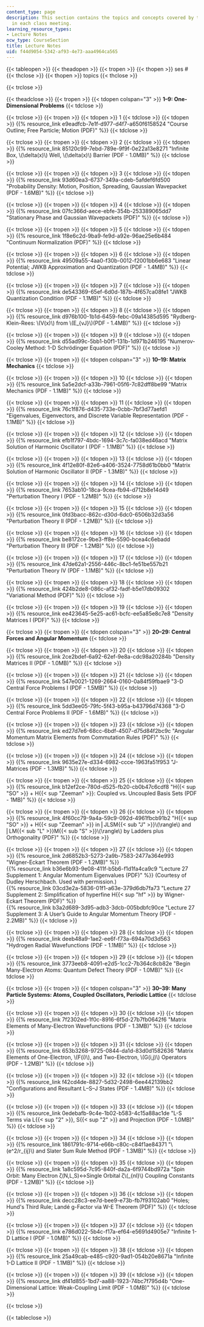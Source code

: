 ```yaml
---
content_type: page
description: This section contains the topics and concepts covered by the instructor
  in each class meeting.
learning_resource_types:
- Lecture Notes
ocw_type: CourseSection
title: Lecture Notes
uid: f44d9054-5342-af93-4e73-aaa4964ca565
---
```

{{< tableopen >}}
{{< theadopen >}}
{{< tropen >}}
{{< thopen >}}
ses #
{{< thclose >}}
{{< thopen >}}
topics
{{< thclose >}}

{{< trclose >}}

{{< theadclose >}}
{{< tropen >}}
{{< tdopen colspan="3" >}}
**1–9: One-Dimensional Problems**
{{< tdclose >}}

{{< trclose >}}
{{< tropen >}}
{{< tdopen >}}
1
{{< tdclose >}}
{{< tdopen >}}
{{% resource_link e9eadfcb-7e1f-d977-d4f7-a650f6158524 "Course Outline; Free Particle; Motion (PDF)" %}}
{{< tdclose >}}

{{< trclose >}}
{{< tropen >}}
{{< tdopen >}}
2
{{< tdclose >}}
{{< tdopen >}}
{{% resource_link 85120c99-7ebd-789e-9f9f-0e22a13e8271 "Infinite Box, \\(\\delta(x)\\) Well, \\(\\delta(x)\\) Barrier (PDF - 1.0MB)" %}}
{{< tdclose >}}

{{< trclose >}}
{{< tropen >}}
{{< tdopen >}}
3
{{< tdclose >}}
{{< tdopen >}}
{{% resource_link 93d60ea3-6737-349a-cdeb-5afdef6fd500 "Probability Density: Motion, Position, Spreading, Gaussian Wavepacket (PDF - 1.6MB)" %}}
{{< tdclose >}}

{{< trclose >}}
{{< tropen >}}
{{< tdopen >}}
4
{{< tdclose >}}
{{< tdopen >}}
{{% resource_link 07fc366d-aece-ebfe-354b-253389065dd7 "Stationary Phase and Gaussian Wavepackets (PDF)" %}}
{{< tdclose >}}

{{< trclose >}}
{{< tropen >}}
{{< tdopen >}}
5
{{< tdclose >}}
{{< tdopen >}}
{{% resource_link 1f8e6c2d-9ba9-fe9d-a92e-96ae25e6b484 "Continuum Normalization (PDF)" %}}
{{< tdclose >}}

{{< trclose >}}
{{< tropen >}}
{{< tdopen >}}
6
{{< tdclose >}}
{{< tdopen >}}
{{% resource_link 49509a55-4aa0-f30b-0012-f2001bb6e683 "Linear Potential; JWKB Approximation and Quantization (PDF - 1.4MB)" %}}
{{< tdclose >}}

{{< trclose >}}
{{< tropen >}}
{{< tdopen >}}
7
{{< tdclose >}}
{{< tdopen >}}
{{% resource_link de543369-65ef-6d0d-187b-4f657ca08fe1 "JWKB Quantization Condition (PDF - 1.1MB)" %}}
{{< tdclose >}}

{{< trclose >}}
{{< tropen >}}
{{< tdopen >}}
8
{{< tdclose >}}
{{< tdopen >}}
{{% resource_link d976b100-1b1d-6459-febc-09a14385d595 "Rydberg-Klein-Rees: \\(V(x)\\) from \\(E\_{vJ}\\)(PDF - 1.4MB)" %}}
{{< tdclose >}}

{{< trclose >}}
{{< tropen >}}
{{< tdopen >}}
9
{{< tdclose >}}
{{< tdopen >}}
{{% resource_link d55ad99c-5bb1-b0f1-131b-1d971b246195 "Numerov-Cooley Method: 1-D Schrödinger Equation (PDF)" %}}
{{< tdclose >}}

{{< trclose >}}
{{< tropen >}}
{{< tdopen colspan="3" >}}
**10–19: Matrix Mechanics**
{{< tdclose >}}

{{< trclose >}}
{{< tropen >}}
{{< tdopen >}}
10
{{< tdclose >}}
{{< tdopen >}}
{{% resource_link 5a5e2dcf-a33b-7961-05f6-7c82dff8be99 "Matrix Mechanics (PDF - 1.1MB)" %}}
{{< tdclose >}}

{{< trclose >}}
{{< tropen >}}
{{< tdopen >}}
11
{{< tdclose >}}
{{< tdopen >}}
{{% resource_link 76c1f876-d435-733e-0cbb-7bf3d77aefd1 "Eigenvalues, Eigenvectors, and Discrete Variable Representation (PDF - 1.1MB)" %}}
{{< tdclose >}}

{{< trclose >}}
{{< tropen >}}
{{< tdopen >}}
12
{{< tdclose >}}
{{< tdopen >}}
{{% resource_link efb1f797-4bdc-1694-3c7c-fa038ed46acd "Matrix Solution of Harmonic Oscillator I (PDF - 1.1MB)" %}}
{{< tdclose >}}

{{< trclose >}}
{{< tropen >}}
{{< tdopen >}}
13
{{< tdclose >}}
{{< tdopen >}}
{{% resource_link 4f12e80f-82e6-a406-3524-7758d61b0bb0 "Matrix Solution of Harmonic Oscillator II (PDF - 1.3MB)" %}}
{{< tdclose >}}

{{< trclose >}}
{{< tropen >}}
{{< tdopen >}}
14
{{< tdclose >}}
{{< tdopen >}}
{{% resource_link 7653ab10-18ca-9cea-fb94-d712b8e14d49 "Perturbation Theory I (PDF - 1.2MB)" %}}
{{< tdclose >}}

{{< trclose >}}
{{< tropen >}}
{{< tdopen >}}
15
{{< tdclose >}}
{{< tdopen >}}
{{% resource_link 0fd3bacc-862c-d30d-6dc0-6506b32d3a56 "Perturbation Theory II (PDF - 1.2MB)" %}}
{{< tdclose >}}

{{< trclose >}}
{{< tropen >}}
{{< tdopen >}}
16
{{< tdclose >}}
{{< tdopen >}}
{{% resource_link be8172ce-9be3-ff8e-5590-bcea4c6ebadd "Perturbation Theory III (PDF - 1.2MB)" %}}
{{< tdclose >}}

{{< trclose >}}
{{< tropen >}}
{{< tdopen >}}
17
{{< tdclose >}}
{{< tdopen >}}
{{% resource_link 47de62a1-2556-446c-8bc1-fe51be557b21 "Perturbation Theory IV (PDF - 1.1MB)" %}}
{{< tdclose >}}

{{< trclose >}}
{{< tropen >}}
{{< tdopen >}}
18
{{< tdclose >}}
{{< tdopen >}}
{{% resource_link 424b2de8-086c-af32-fadf-b5e17db09302 "Variational Method (PDF)" %}}
{{< tdclose >}}

{{< trclose >}}
{{< tropen >}}
{{< tdopen >}}
19
{{< tdclose >}}
{{< tdopen >}}
{{% resource_link ee423645-5e25-ac61-bcfc-ee5a85e8c7e8 "Density Matrices I (PDF)" %}}
{{< tdclose >}}

{{< trclose >}}
{{< tropen >}}
{{< tdopen colspan="3" >}}
**20–29: Central Forces and Angular Momentum**
{{< tdclose >}}

{{< trclose >}}
{{< tropen >}}
{{< tdopen >}}
20
{{< tdclose >}}
{{< tdopen >}}
{{% resource_link 2ce2bdef-6a92-62ef-9e8a-cdc98a20284b "Density Matrices II (PDF - 1.0MB)" %}}
{{< tdclose >}}

{{< trclose >}}
{{< tropen >}}
{{< tdopen >}}
21
{{< tdclose >}}
{{< tdopen >}}
{{% resource_link 547e0021-1269-2664-0160-0a84f59fbae9 "3-D Central Force Problems I (PDF - 1.5MB)" %}}
{{< tdclose >}}

{{< trclose >}}
{{< tropen >}}
{{< tdopen >}}
22
{{< tdclose >}}
{{< tdopen >}}
{{% resource_link 5dd3ee05-79fc-5f43-b95a-b43796d74368 "3-D Central Force Problems II (PDF - 1.6MB)" %}}
{{< tdclose >}}

{{< trclose >}}
{{< tropen >}}
{{< tdopen >}}
23
{{< tdclose >}}
{{< tdopen >}}
{{% resource_link ed27d7e6-68cc-6bdf-4507-d75d84f2bc9c "Angular Momentum Matrix Elements from Commutation Rules (PDF)" %}}
{{< tdclose >}}

{{< trclose >}}
{{< tropen >}}
{{< tdopen >}}
24
{{< tdclose >}}
{{< tdopen >}}
{{% resource_link 9635e27e-d334-6982-ccce-1963fa51f953 "J-Matrices (PDF - 1.3MB)" %}}
{{< tdclose >}}

{{< trclose >}}
{{< tropen >}}
{{< tdopen >}}
25
{{< tdclose >}}
{{< tdopen >}}
{{% resource_link b12ef2ce-780d-d525-fb20-cb0b47c6cdf8 "H{{< sup \"SO\" >}} + H{{< sup \"Zeeman\" >}}: Coupled vs. Uncoupled Basis Sets (PDF - 1MB)" %}}
{{< tdclose >}}

{{< trclose >}}
{{< tropen >}}
{{< tdopen >}}
26
{{< tdclose >}}
{{< tdopen >}}
{{% resource_link 4f60cc79-9a4a-59c9-092d-4961fbcb91b2 "H{{< sup \"SO\" >}} + H{{< sup \"Zeeman\" >}} in ⎜JLSM{{< sub \"J\" >}}\\(\\rangle\\) and ⎜LM{{< sub \"L\" >}}M{{< sub \"S\" >}}\\(\\rangle\\) by Ladders plus Orthogonality (PDF)" %}}
{{< tdclose >}}

{{< trclose >}}
{{< tropen >}}
{{< tdopen >}}
27
{{< tdclose >}}
{{< tdopen >}}
{{% resource_link 2d6852b3-5273-2a9b-7583-2477a364e993 "Wigner-Eckart Theorem (PDF - 1.2MB)" %}}  
{{% resource_link b36e6b93-9e08-411f-b5b6-f1d1fa4ca9c9 "Lecture 27 Supplement 1: Angular Momentum Eigenvalues (PDF)" %}} (Courtesy of Dudley Herschbach. Used with permission.)  
{{% resource_link 03cd3e2a-5836-01f1-a63e-379d6db7fa73 "Lecture 27 Supplement 2: Simplification of hyperfine H{{< sup \"hf\" >}} by Wigner-Eckart Theorem (PDF)" %}}  
{{% resource_link b3a2d689-3d95-adb3-3dcb-005bdbfc90ce "Lecture 27 Supplement 3: A User’s Guide to Angular Momentum Theory (PDF - 2.2MB)" %}}
{{< tdclose >}}

{{< trclose >}}
{{< tropen >}}
{{< tdopen >}}
28
{{< tdclose >}}
{{< tdopen >}}
{{% resource_link deeb48a9-1ae2-ee6f-f73a-694a70d3d563 "Hydrogen Radial Wavefunctions (PDF - 1.1MB)" %}}
{{< tdclose >}}

{{< trclose >}}
{{< tropen >}}
{{< tdopen >}}
29
{{< tdclose >}}
{{< tdopen >}}
{{% resource_link 3773eeb8-4091-e2d5-1cc2-7b364c8cb82e "Begin Many-Electron Atoms: Quantum Defect Theory (PDF - 1.0MB)" %}}
{{< tdclose >}}

{{< trclose >}}
{{< tropen >}}
{{< tdopen colspan="3" >}}
**30–39: Many Particle Systems: Atoms, Coupled Oscillators, Periodic Lattice**
{{< tdclose >}}

{{< trclose >}}
{{< tropen >}}
{{< tdopen >}}
30
{{< tdclose >}}
{{< tdopen >}}
{{% resource_link 7f2302ed-1f0c-8916-6f5d-27b7fb0642f6 "Matrix Elements of Many-Electron Wavefunctions (PDF - 1.3MB)" %}}
{{< tdclose >}}

{{< trclose >}}
{{< tropen >}}
{{< tdopen >}}
31
{{< tdclose >}}
{{< tdopen >}}
{{% resource_link 653b3268-9725-0844-da1d-83d0d1582636 "Matrix Elements of One-Electron, \\(F(i)\\), and Two-Electron, \\(G(i,j)\\) Operators (PDF - 1.2MB)" %}}
{{< tdclose >}}

{{< trclose >}}
{{< tropen >}}
{{< tdopen >}}
32
{{< tdclose >}}
{{< tdopen >}}
{{% resource_link f42cd4de-8827-5d32-2498-6ee442139bb2 "Configurations and Resultant L–S–J States (PDF - 1.4MB)" %}}
{{< tdclose >}}

{{< trclose >}}
{{< tropen >}}
{{< tdopen >}}
33
{{< tdclose >}}
{{< tdopen >}}
{{% resource_link 0edebafb-9c4e-1b02-b583-4c15a88ac1de "L-S Terms via L{{< sup \"2\" >}}, S{{< sup \"2\" >}} and Projection (PDF - 1.0MB)" %}}
{{< tdclose >}}

{{< trclose >}}
{{< tropen >}}
{{< tdopen >}}
34
{{< tdclose >}}
{{< tdopen >}}
{{% resource_link 1861791c-9714-e66b-c80c-c84f1ae84371 "\\(e^2/r\_{ij}\\) and Slater Sum Rule Method (PDF - 1.3MB)" %}}
{{< tdclose >}}

{{< trclose >}}
{{< tropen >}}
{{< tdopen >}}
35
{{< tdclose >}}
{{< tdopen >}}
{{% resource_link 1a8c595d-7c95-840f-da2a-6f9744bd972a "Spin Orbit: Many Electron ζ(N,L,S)↔Single Orbital ζ\\(\_{nl}\\) Coupling Constants (PDF - 1.2MB)" %}}
{{< tdclose >}}

{{< trclose >}}
{{< tropen >}}
{{< tdopen >}}
36
{{< tdclose >}}
{{< tdopen >}}
{{% resource_link decc28c3-ee7d-bee9-e73b-fb7f93102ab0 "Holes; Hund's Third Rule; Landé g-Factor via W-E Theorem (PDF)" %}}
{{< tdclose >}}

{{< trclose >}}
{{< tropen >}}
{{< tdopen >}}
37
{{< tdclose >}}
{{< tdopen >}}
{{% resource_link e786d022-5b4c-f17a-ef64-e5691d4905e7 "Infinite 1-D Lattice I (PDF - 1.0MB)" %}}
{{< tdclose >}}

{{< trclose >}}
{{< tropen >}}
{{< tdopen >}}
38
{{< tdclose >}}
{{< tdopen >}}
{{% resource_link 25a49cab-e485-c920-9ad1-054b20e8671a "Infinite 1-D Lattice II (PDF - 1.1MB)" %}}
{{< tdclose >}}

{{< trclose >}}
{{< tropen >}}
{{< tdopen >}}
39
{{< tdclose >}}
{{< tdopen >}}
{{% resource_link df41d855-1bd7-aa88-1923-74bc7f795d4b "One-Dimensional Lattice: Weak-Coupling Limit (PDF - 1.0MB)" %}}
{{< tdclose >}}

{{< trclose >}}

{{< tableclose >}}